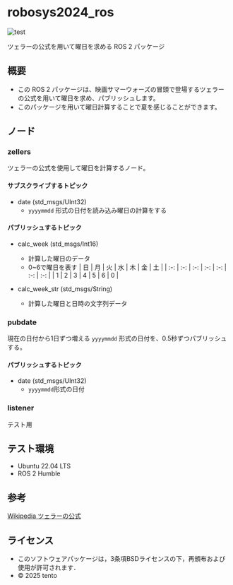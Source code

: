 # robosys2024_ros
![test](https://github.com/tentoshinz/robosys2024_ros/actions/workflows/test.yml/badge.svg)

ツェラーの公式を用いて曜日を求める ROS 2 パッケージ

## 概要
- この ROS 2 パッケージは、映画サマーウォーズの冒頭で登場するツェラーの公式を用いて曜日を求め、パブリッシュします。
- このパッケージを用いて曜日計算することで夏を感じることができます。

## ノード

### zellers
ツェラーの公式を使用して曜日を計算するノード。

#### サブスクライブするトピック
- date (std_msgs/UInt32)
    - ```yyyymmdd``` 形式の日付を読み込み曜日の計算をする

#### パブリッシュするトピック
- calc_week (std_msgs/Int16)
    - 計算した曜日のデータ
    - 0~6で曜日を表す
        | 日 | 月 | 火 | 水 | 木 | 金 | 土 |
        | :-: | :-: | :-: | :-: | :-: | :-: | :-: |
        | 1 | 2 | 3 | 4 | 5 | 6 | 0 |

- calc_week_str (std_msgs/String)
    - 計算した曜日と日時の文字列データ

### pubdate
現在の日付から1日ずつ増える ```yyyymmdd``` 形式の日付を、0.5秒ずつパブリッシュする。

#### パブリッシュするトピック
- date (std_msgs/UInt32)
    - ```yyyymmdd```形式の日付

### listener
テスト用

## テスト環境
- Ubuntu 22.04 LTS
- ROS 2 Humble

## 参考
[Wikipedia ツェラーの公式](https://ja.wikipedia.org/wiki/%E3%83%84%E3%82%A7%E3%83%A9%E3%83%BC%E3%81%AE%E5%85%AC%E5%BC%8F)

## ライセンス
- このソフトウェアパッケージは，3条項BSDライセンスの下，再頒布および使用が許可されます．
- © 2025 tento
